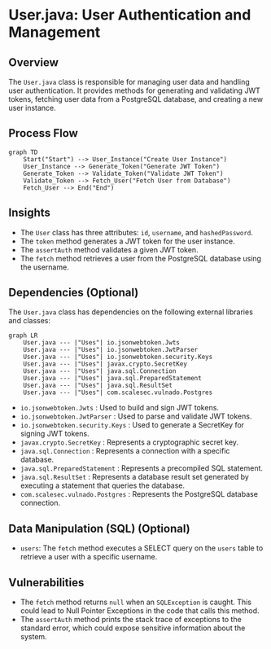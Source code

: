 # User.java: User Authentication and Management

## Overview
The `User.java` class is responsible for managing user data and handling user authentication. It provides methods for generating and validating JWT tokens, fetching user data from a PostgreSQL database, and creating a new user instance.

## Process Flow

```mermaid
graph TD
    Start("Start") --> User_Instance("Create User Instance")
    User_Instance --> Generate_Token("Generate JWT Token")
    Generate_Token --> Validate_Token("Validate JWT Token")
    Validate_Token --> Fetch_User("Fetch User from Database")
    Fetch_User --> End("End")
```

## Insights
- The `User` class has three attributes: `id`, `username`, and `hashedPassword`.
- The `token` method generates a JWT token for the user instance.
- The `assertAuth` method validates a given JWT token.
- The `fetch` method retrieves a user from the PostgreSQL database using the username.

## Dependencies (Optional)
The `User.java` class has dependencies on the following external libraries and classes:

```mermaid
graph LR
    User.java --- |"Uses"| io.jsonwebtoken.Jwts
    User.java --- |"Uses"| io.jsonwebtoken.JwtParser
    User.java --- |"Uses"| io.jsonwebtoken.security.Keys
    User.java --- |"Uses"| javax.crypto.SecretKey
    User.java --- |"Uses"| java.sql.Connection
    User.java --- |"Uses"| java.sql.PreparedStatement
    User.java --- |"Uses"| java.sql.ResultSet
    User.java --- |"Uses"| com.scalesec.vulnado.Postgres
```

- `io.jsonwebtoken.Jwts` : Used to build and sign JWT tokens.
- `io.jsonwebtoken.JwtParser` : Used to parse and validate JWT tokens.
- `io.jsonwebtoken.security.Keys` : Used to generate a SecretKey for signing JWT tokens.
- `javax.crypto.SecretKey` : Represents a cryptographic secret key.
- `java.sql.Connection` : Represents a connection with a specific database.
- `java.sql.PreparedStatement` : Represents a precompiled SQL statement.
- `java.sql.ResultSet` : Represents a database result set generated by executing a statement that queries the database.
- `com.scalesec.vulnado.Postgres` : Represents the PostgreSQL database connection.

## Data Manipulation (SQL) (Optional)
- `users`: The `fetch` method executes a SELECT query on the `users` table to retrieve a user with a specific username.

## Vulnerabilities
- The `fetch` method returns `null` when an `SQLException` is caught. This could lead to Null Pointer Exceptions in the code that calls this method.
- The `assertAuth` method prints the stack trace of exceptions to the standard error, which could expose sensitive information about the system.

